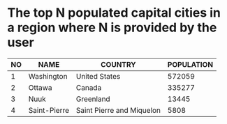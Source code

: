 # The top N populated capital cities in a region where N is provided by the user
| NO | NAME | COUNTRY | POPULATION |
| --- | --- | --- |--- |
| 1 | Washington | United States | 572059 |
| 2 | Ottawa | Canada | 335277 |
| 3 | Nuuk | Greenland | 13445 |
| 4 | Saint-Pierre | Saint Pierre and Miquelon | 5808 |
